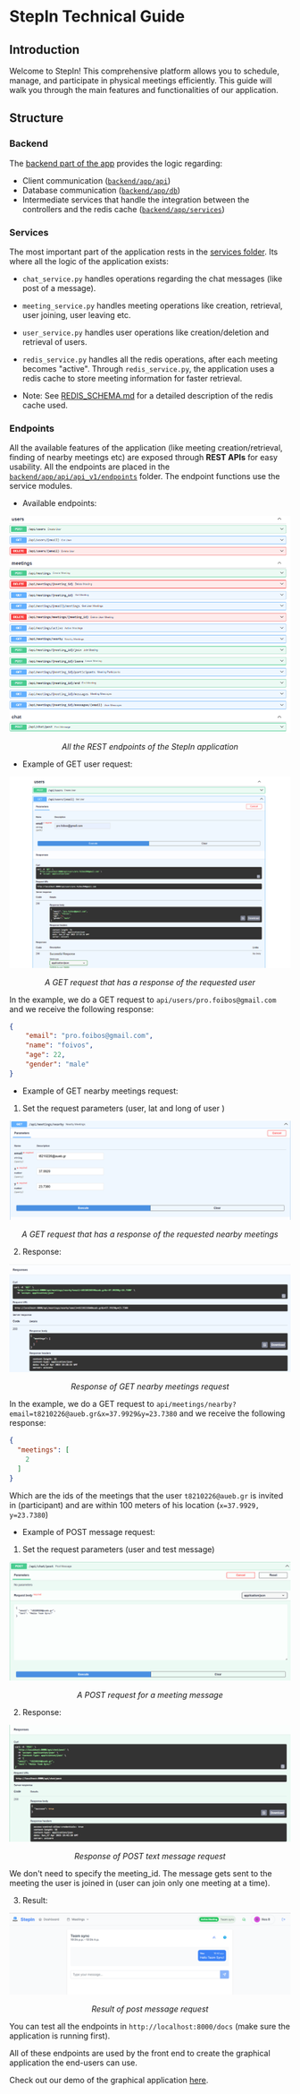 # StepIn Technical Guide

## Introduction

Welcome to StepIn! This comprehensive platform allows you to schedule, manage, and participate in physical meetings efficiently. This guide will walk you through the main features and functionalities of our application.

## Structure

### Backend

The [backend part of the app](/backend/) provides the logic regarding:

* Client communication ([`backend/app/api`](backend/app/api/))
* Database communication ([`backend/app/db`](backend/app/db/))
* Intermediate services that handle the integration between the controllers and the redis cache ([`backend/app/services`](backend/app/services/))

### Services

The most important part of the application rests in the [services folder](backend/app/services/). Its where all the logic of the application exists:

* `chat_service.py` handles operations regarding the chat messages (like post of a message).
* `meeting_service.py` handles meeting operations like creation, retrieval, user joining, user leaving etc.
* `user_service.py` handles user operations like creation/deletion and retrieval of users.
* `redis_service.py` handles all the redis operations, after each meeting becomes "active". Through `redis_service.py`, the application uses a redis cache to store meeting information for faster retrieval.

* Note: See [REDIS_SCHEMA.md](REDIS_SCHEMA.md) for a detailed description of the redis cache used.

### Endpoints

All the available features of the application (like meeting creation/retrieval, finding of nearby meetings etc) are exposed through <b>REST APIs</b> for easy usability. All the endpoints are placed in the [`backend/app/api/api_v1/endpoints`](backend/app/api/api_v1/endpoints/) folder. The endpoint functions use the service modules.

* Available endpoints:

<div align="center">
  <img src="doc_pics/endpoints.png" alt="Endpoints" />
  <p><em>All the REST endpoints of the StepIn application</em></p>
</div>

* Example of GET user request:


<div align="center">
  <img src="doc_pics/get_user.png" alt="GET User Request" />
  <p><em>A GET request that has a response of the requested user</em></p>
</div>

In the example, we do a GET request to `api/users/pro.foibos@gmail.com` and we receive the following response:

```json
{
    "email": "pro.foibos@gmail.com",
    "name": "foivos",
    "age": 22,
    "gender": "male"
}
```

* Example of GET nearby meetings request:


1. Set the request parameters (user, lat and long of user
)
<div align="center">
  <img src="doc_pics/nearby_1.png" alt="Set parameters for the get nearby meetings request" />
  <p><em>A GET request that has a response of the requested nearby meetings</em></p>
</div>

2. Response:

<div align="center">
  <img src="doc_pics/nearby_2.png" alt="Response of the get nearby meetings request" />
  <p><em>Response of GET nearby meetings request</em></p>
</div>


In the example, we do a GET request to `api/meetings/nearby?email=t8210226@aueb.gr&x=37.9929&y=23.7380` and we receive the following response:

```json
{
  "meetings": [
    2
  ]
}
```

Which are the ids of the meetings that the user `t8210226@aueb.gr` is invited in (participant) and are within 100 meters of his location (`x=37.9929, y=23.7380`)


* Example of POST message request:


1. Set the request parameters (user and test message)
<div align="center">
  <img src="doc_pics/post_chat_1.png" alt="Set parameters for the post message request" />
  <p><em>A POST request for a meeting message</em></p>
</div>

2. Response:

<div align="center">
  <img src="doc_pics/post_chat_2.png" alt="Response of the post text message request" />
  <p><em>Response of POST text message request</em></p>
</div>

We don't need to specify the meeting_id. The message gets sent to the meeting the user is joined in (user can join only one meeting at a time).

3. Result:

<div align="center">
  <img src="doc_pics/post_chat_3.png" alt="Result of post message request" />
  <p><em>Result of post message request</em></p>
</div>

You can test all the endpoints in `http://localhost:8000/docs` (make sure the application is running first).

All of these endpoints are used by the front end to create the graphical application the end-users can use.

Check out our demo of the graphical application [here](https://www.youtube.com/watch?v=I3OZZ0UwmI8).